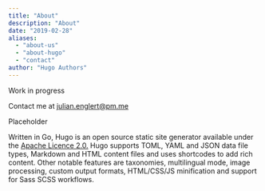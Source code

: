 ```yaml
---
title: "About"
description: "About"
date: "2019-02-28"
aliases:
  - "about-us"
  - "about-hugo"
  - "contact"
author: "Hugo Authors"
---
```


Work in progress

Contact me at julian.englert@pm.me


Placeholder

Written in Go, Hugo is an open source static site generator available under the [Apache Licence 2.0.](https://github.com/gohugoio/hugo/blob/master/LICENSE) Hugo supports TOML, YAML and JSON data file types, Markdown and HTML content files and uses shortcodes to add rich content. Other notable features are taxonomies, multilingual mode, image processing, custom output formats, HTML/CSS/JS minification and support for Sass SCSS workflows.





